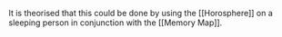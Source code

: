 It is theorised that this could be done by using the [[Horosphere]] on a sleeping person in conjunction with the [[Memory Map]].